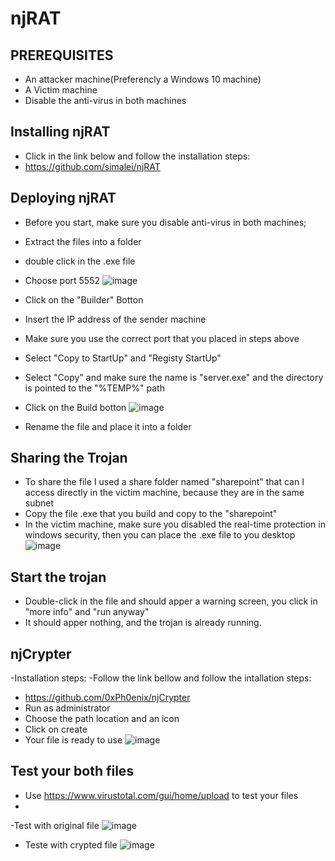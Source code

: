 # njRAT

## PREREQUISITES
- An attacker machine(Preferencly a Windows 10 machine)
- A Victim machine
- Disable the anti-virus in both machines

## Installing njRAT    
- Click in the link below and follow the installation steps:
- https://github.com/simalei/njRAT

## Deploying njRAT
- Before you start, make sure you disable anti-virus in both machines;
- Extract the files into a folder
- double click in the .exe file
- Choose port 5552
  ![image](https://github.com/gonresendes/njRAT/assets/145346794/8d727f95-8030-4623-a89a-c341c2e5cf64)

- Click on the "Builder" Botton
- Insert the IP address of the sender machine
- Make sure you use the correct port that you placed in steps above
- Select "Copy to StartUp" and "Registy StartUp"
- Select "Copy" and make sure the name is "server.exe" and the directory is pointed to the "%TEMP%" path
- Click on the Build botton
  ![image](https://github.com/gonresendes/njRAT/assets/145346794/dbc3427a-3eba-4709-861d-11365d39c3c8)

- Rename the file and place it into a folder

## Sharing the Trojan
- To share the file I used a share folder named "sharepoint" that can I access directly in the victim machine, because they are in the same subnet
- Copy the file .exe that you build and copy to the "sharepoint"
- In the victim machine, make sure you disabled the real-time protection in windows security, then you can place the .exe file to you desktop
  ![image](https://github.com/gonresendes/njRAT/assets/145346794/4deaaa68-fd51-4d4b-9720-7109c06e3abd)


## Start the trojan
- Double-click in the file and should apper a warning screen, you click in "more info" and "run anyway"
- It should apper nothing, and the trojan is already running.

## njCrypter
-Installation steps:
-Follow the link bellow and follow the intallation steps:
- https://github.com/0xPh0enix/njCrypter
- Run as administrator
- Choose the path location and an icon
- Click on create
- Your file is ready to use
  ![image](https://github.com/gonresendes/njRAT/assets/145346794/fd91f609-dd0e-4da7-a429-96b85d29ee98)


## Test your both files
- Use https://www.virustotal.com/gui/home/upload to test your files
- 
-Test with original file
  ![image](https://github.com/gonresendes/njRAT/assets/145346794/96025737-46d0-4a00-abc9-c3bfbf3838da)

- Teste with crypted file
  ![image](https://github.com/gonresendes/njRAT/assets/145346794/3d094e1b-8249-43a7-900a-67a3d2a39588)


